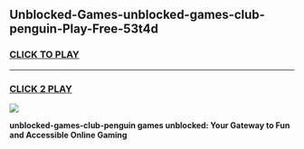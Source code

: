 
## Unblocked-Games-unblocked-games-club-penguin-Play-Free-53t4d
<h3>
<a href="https://premium76.site?title=unblocked-games-club-penguin&ref=18A">CLICK TO PLAY</a></h3>
<hr>

<h3>
<a href="https://premium76.site?title=unblocked-games-club-penguin&ref=18A">CLICK 2 PLAY</a>
  
</h3>

<a href="https://premium76.site?title=unblocked-games-club-penguin&ref=18A"><img src="https://clearcache.store/games.png"></a>


**unblocked-games-club-penguin games unblocked: Your Gateway to Fun and Accessible Online Gaming**
